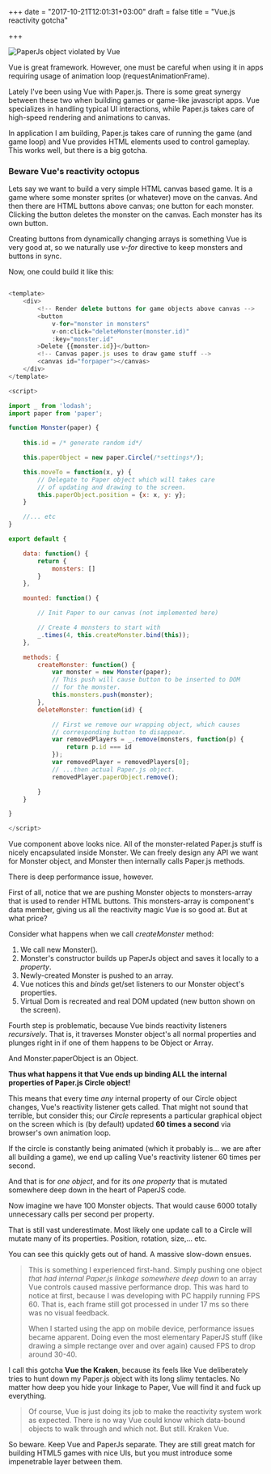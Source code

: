 +++
date = "2017-10-21T12:01:31+03:00"
draft = false
title = "Vue.js reactivity gotcha"

+++

![PaperJs object violated by Vue](/blog/public/img/paper-vue.png)

Vue is great framework. However, one must be careful when using it in apps requiring usage of animation loop (requestAnimationFrame).

Lately I've been using Vue with Paper.js. There is some great synergy between these two when building games or game-like javascript apps. Vue specializes in handling typical UI interactions, while Paper.js takes care of high-speed rendering and animations to canvas. 

In application I am building, Paper.js takes care of running the game (and game loop) and Vue provides HTML elements used to control gameplay. This works well, but there is a big gotcha.

### Beware Vue's reactivity octopus

Lets say we want to build a very simple HTML canvas based game. It is a game where some monster sprites (or whatever) move on the canvas. And then there are HTML buttons above canvas; one button for each monster. Clicking the button deletes the monster on the canvas. Each monster has its own button.

Creating buttons from dynamically changing arrays is something Vue is very good at, so we naturally use *v-for* directive to keep monsters and buttons in sync.

Now, one could build it like this:

```javascript

<template>
	<div>
		<!-- Render delete buttons for game objects above canvas -->
		<button 
			v-for="monster in monsters" 
			v-on:click="deleteMonster(monster.id)"
			:key="monster.id"
		>Delete {{monster.id}}</button>
		<!-- Canvas paper.js uses to draw game stuff -->
		<canvas id="forpaper"></canvas>
	</div>
</template>

<script>

import _ from 'lodash';
import paper from 'paper';

function Monster(paper) {
	
	this.id = /* generate random id*/

	this.paperObject = new paper.Circle(/*settings*/);

	this.moveTo = function(x, y) {
		// Delegate to Paper object which will takes care
		// of updating and drawing to the screen.
		this.paperObject.position = {x: x, y: y};
	} 

	//... etc
}

export default {

	data: function() {
		return {
			monsters: []
		}
	},

	mounted: function() {

		// Init Paper to our canvas (not implemented here)

		// Create 4 monsters to start with
		_.times(4, this.createMonster.bind(this));
	},

	methods: {
		createMonster: function() {
			var monster = new Monster(paper);
			// This push will cause button to be inserted to DOM 
			// for the monster.
			this.monsters.push(monster);
		},
		deleteMonster: function(id) {

			// First we remove our wrapping object, which causes 
			// corresponding button to disappear.
			var removedPlayers = _.remove(monsters, function(p) { 
				return p.id === id
			});
			var removedPlayer = removedPlayers[0];
			// ...then actual Paper.js object.
			removedPlayer.paperObject.remove();

		}
	}

}

</script>

```

Vue component above looks nice. All of the monster-related Paper.js stuff is nicely encapsulated inside Monster. We can freely design any API we want for Monster object, and Monster then internally calls Paper.js methods.

There is deep performance issue, however. 

First of all, notice that we are pushing Monster objects to monsters-array that is used to render HTML buttons. This monsters-array is component's data member, giving us all the reactivity magic Vue is so good at. But at what price? 

Consider what happens when we call *createMonster* method:

1. We call new Monster().
2. Monster's constructor builds up PaperJs object and saves it locally to a *property*.
3. Newly-created Monster is pushed to an array.
4. Vue notices this and *binds* get/set listeners to our Monster object's properties.
5. Virtual Dom is recreated and real DOM updated (new button shown on the screen).

Fourth step is problematic, because Vue binds reactivity listeners *recursively*. That is, it traverses Monster object's all normal properties and plunges right in if one of them happens to be Object or Array.

And Monster.paperObject is an Object.

**Thus what happens it that Vue ends up binding ALL the internal properties of Paper.js Circle object!** 

This means that every time *any* internal property of our Circle object changes, Vue's reactivity listener gets called. That might not sound that terrible, but consider this; our *Circle* represents a particular graphical object on the screen which is (by default) updated **60 times a second** via browser's own animation loop.

If the circle is constantly being animated (which it probably is... we are after all building a game), we end up calling Vue's reactivity listener 60 times per second. 

And that is for *one object*, and for its *one property* that is mutated somewhere deep down in the heart of PaperJS code.

Now imagine we have 100 Monster objects. That would cause 6000 totally unnecessary calls per second per property.

That is still vast underestimate. Most likely one update call to a Circle will mutate many of its properties. Position, rotation, size,... etc.

You can see this quickly gets out of hand. A massive slow-down ensues.

>This is something I experienced first-hand. Simply pushing one object *that had internal Paper.js linkage somewhere deep down* to an array Vue controls caused massive performance drop. This was  hard to notice at first, because I was developing with PC happily running FPS 60. That is, each frame still got processed in under 17 ms so there was no visual feedback.
>
>
>
>When I started using the app on mobile device, performance issues became apparent. Doing even the most elementary PaperJS stuff (like drawing a simple rectange over and over again) caused FPS to drop around 30-40.

I call this gotcha **Vue the Kraken**, because its feels like Vue deliberately tries to hunt down my Paper.js object with its long slimy tentacles. No matter how deep you hide your linkage to Paper, Vue will find it and fuck up everything.

> Of course, Vue is just doing its job to make the reactivity system work as expected. There is no way Vue could know which data-bound objects to walk through and which not. But still. Kraken Vue.

So beware. Keep Vue and PaperJs separate. They are still great match for building HTML5 games with nice UIs, but you must introduce some impenetrable layer between them.



